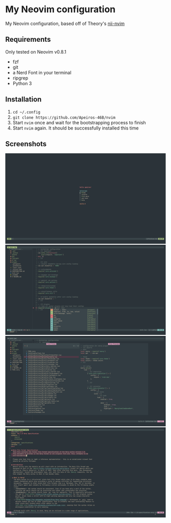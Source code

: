 # My Neovim configuration

My Neovim configuration, based off of Theory's [nii-nvim](https://github.com/Theory-of-Everything/nii-nvim)

## Requirements

Only tested on Neovim v0.8.1

- fzf
- git
- a Nerd Font in your terminal
- ripgrep
- Python 3

## Installation

1. `cd ~/.config`
2. `git clone https://github.com/Apeiros-46B/nvim`
3. Start `nvim` once and wait for the bootstrapping process to finish
4. Start `nvim` again. It should be successfully installed this time

## Screenshots

![dashboard](assets/main.png)
![programming](assets/code.png)
![file picker](assets/pick.png)
![documents with Neorg](assets/norg.png)
